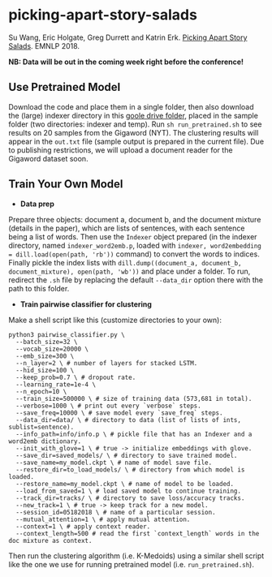 # picking-apart-story-salads

Su Wang, Eric Holgate, Greg Durrett and Katrin Erk. [Picking Apart Story Salads](http://suwangcompling.com/wp-content/uploads/2018/09/emnlp-2018-official.pdf). EMNLP 2018.

**NB: Data will be out in the coming week right before the conference!**

## Use Pretrained Model

Download the code and place them in a single folder, then also download the (large) indexer directory in this [goole drive folder](https://drive.google.com/drive/folders/1n2yUvb0L-aVOJxzYEzI0q4aLtk7Mi__x?usp=sharing), placed in the sample folder (two directories: indexer and temp). Run `sh run_pretrained.sh` to see results on 20 samples from the Gigaword (NYT). The clustering results will appear in the `out.txt` file (sample output is prepared in the current file). Due to publishing restrictions, we will upload a document reader for the Gigaword dataset soon.

## Train Your Own Model

* **Data prep**

Prepare three objects: document a, document b, and the document mixture (details in the paper), which are lists of sentences, with each sentence being a list of words. Then use the `Indexer` object prepared (in the indexer directory, named `indexer_word2emb.p`, loaded with `indexer, word2embedding = dill.load(open(path, 'rb'))` command) to convert the words to indices. Finally pickle the index lists with `dill.dump((document_a, document_b, document_mixture), open(path, 'wb'))` and place under a folder. To run, redirect the `.sh` file by replacing the default `--data_dir` option there with the path to this folder.

* **Train pairwise classifier for clustering**

Make a shell script like this (customize directories to your own):
```
python3 pairwise_classifier.py \
  --batch_size=32 \
  --vocab_size=20000 \
  --emb_size=300 \
  --n_layer=2 \ # number of layers for stacked LSTM.
  --hid_size=100 \
  --keep_prob=0.7 \ # dropout rate.
  --learning_rate=1e-4 \
  --n_epoch=10 \
  --train_size=500000 \ # size of training data (573,681 in total).
  --verbose=1000 \ # print out every `verbose` steps.
  --save_freq=10000 \ # save model every `save_freq` steps.
  --data_dir=data/ \ # directory to data (list of lists of ints, sublist=sentence).
  --info_path=info/info.p \ # pickle file that has an Indexer and a word2emb dictionary.
  --init_with_glove=1 \ # true -> initialize embeddings with glove.
  --save_dir=saved_models/ \ # directory to save trained model.
  --save_name=my_model.ckpt \ # name of model save file.
  --restore_dir=to_load_models/ \ # directory from which model is loaded.
  --restore_name=my_model.ckpt \ # name of model to be loaded.
  --load_from_saved=1 \ # load saved model to continue training.
  --track_dir=tracks/ \ # directory to save loss/accuracy tracks.
  --new_track=1 \ # true -> keep track for a new model.
  --session_id=05182018 \ # name of a particular session.
  --mutual_attention=1 \ # apply mutual attention.
  --context=1 \ # apply context reader.
  --context_length=500 # read the first `context_length` words in the doc mixture as context.
```
Then run the clustering algorithm (i.e. K-Medoids) using a similar shell script like the one we use for running pretrained model (i.e. `run_pretrained.sh`).
